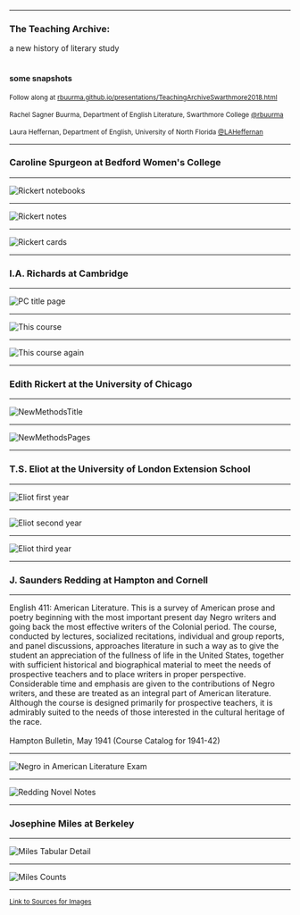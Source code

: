 <section data-background="RickertNotebooks.jpg"></section>

---

### The Teaching Archive: 
a new history of literary study
<br>
<br>
#### some snapshots


<small>Follow along at [rbuurma.github.io/presentations/TeachingArchiveSwarthmore2018.html](rbuurma.github.io/presentations/TeachingArchiveSwarthmore2018.html)</small>
<br>
<br><small>Rachel Sagner Buurma, Department of English Literature, Swarthmore College [@rbuurma](http://twitter.com/rbuurma)</small>
<br>
<br><small>Laura Heffernan, Department of English, University of North Florida [@LAHeffernan](http://twitter.com/LAHeffernan)</small>

---

### Caroline Spurgeon at Bedford Women's College

---

![Rickert notebooks](RickertNotebooks.jpg)

---

![Rickert notes](RickertNotes.jpg)

---

![Rickert cards](RickertCards.jpg)

---

### I.A. Richards at Cambridge

---

![PC title page](PracticalCriticism.png)

---

![This course](ThisCourse.png)

---

![This course again](ThisCourseAgain.png)

---

### Edith Rickert at the University of Chicago

---

![NewMethodsTitle](NewMethodsTitle.jpg)

---

![NewMethodsPages](NewMethodsPages.jpg)

---

### T.S. Eliot at the University of London Extension School

---

![Eliot first year](EliotFirstYear.jpg)

---

![Eliot second year](EliotSecondYear.jpg)

---

![Eliot third year](EliotThirdYear.jpg)

---

### J. Saunders Redding at Hampton and Cornell

---

<section style="text-align: left;">
English 411: American Literature. This is a survey of American prose and poetry beginning with the most important present day Negro writers and going back the most effective writers of the Colonial period. The course, conducted by lectures, socialized recitations, individual and group reports, and panel discussions, approaches literature in such a way as to give the student an appreciation of the fullness of life in the United States, together with sufficient historical and biographical material to meet the needs of prospective teachers and to place writers in proper perspective. Considerable time and emphasis are given to the contributions of Negro writers, and these are treated as an integral part of American literature. Although the course is designed primarily for prospective teachers, it is admirably suited to the needs of those interested in the cultural heritage of the race.
<br>
<br>
Hampton Bulletin, May 1941 (Course Catalog for 1941-42)

---

![Negro in American Literature Exam](NegroAmericanLiteratureExam.jpg)

---

![Redding Novel Notes](ReddingAutobiographyNotes.png)

---

### Josephine Miles at Berkeley

---

![Miles Tabular Detail](MilesTabularDetail.jpg)

---

![Miles Counts](MilesWordsThing.jpg)

---

<small>[Link to Sources for Images]()</small>
